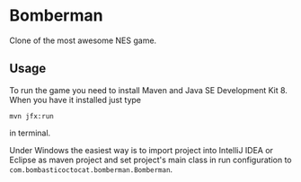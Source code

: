 Bomberman
=========

Clone of the most awesome NES game.

Usage
-----

To run the game you need to install Maven and Java SE Development Kit 8. When you have it installed just type

    mvn jfx:run

in terminal. 

Under Windows the easiest way is to import project into IntelliJ IDEA or Eclipse as maven project and set project's
main class in run configuration to `com.bombasticoctocat.bomberman.Bomberman`.
